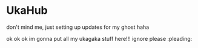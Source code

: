 # UkaHub
don't mind me, just setting up updates for my ghost haha

ok ok ok im gonna put all my ukagaka stuff here!!! ignore please :pleading:
